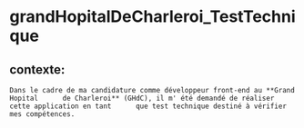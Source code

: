 # grandHopitalDeCharleroi_TestTechnique

## contexte:

	Dans le cadre de ma candidature comme développeur front-end au **Grand Hopital 		de Charleroi** (GHdC), il m' été demandé de réaliser cette application en tant 		que test technique destiné à vérifier mes compétences.



